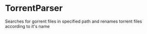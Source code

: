 # TorrentParser
Searches for gorrent files in specified path and renames torrent files according to it's name
